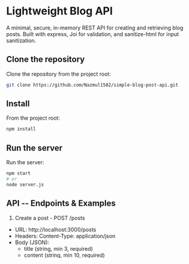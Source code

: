 # Lightweight Blog API

A minimal, secure, in-memory REST API for creating and retrieving blog posts. Built with express, Joi for validation, and sanitize-html for input sanitization.

## Clone the repository

Clone the repository from the project root:

```bash
git clone https://github.com/Nazmul1582/simple-blog-post-api.git
```

## Install

From the project root:

```bash
npm install
```

## Run the server

Run the server:

```bash
npm start
# or
node server.js
```

## API -- Endpoints & Examples

1. Create a post - POST /posts

- URL: http://localhost:3000/posts
- Headers: Content-Type: application/json
- Body (JSON):
  - title (string, min 3, required)
  - content (string, min 10, required)
  - author (string, required)

2. Get a post - GET /posts/:id

- URL example: http://localhost:3000/1

## Behavior & Notes

- Data is stored in-memory through an array.
- Input sanitization with sanitize-html.
- Input validation with Joi

## Files of Interest

- server.js -- application entrypoint
- routes/blogRoutes.js -- route handlers, validation, in-memory store
- model/Blog.js -- Data modeling using Blog class
- package.json -- scripts and dependencies
